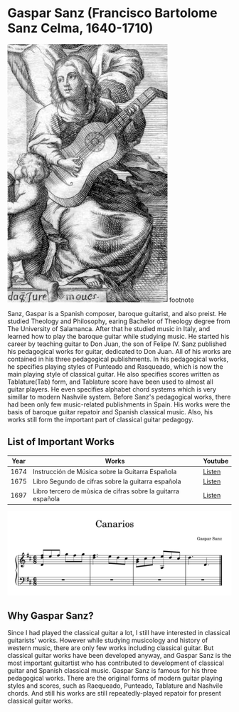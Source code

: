# Gaspar Sanz (Francisco Bartolome Sanz Celma, 1640-1710)

![portrait](./gaspar_sanz_portrait.jpg)
<a name="footnote_1">footnote</a>

Sanz, Gaspar is a Spanish composer, baroque guitarist, and also preist. He studied Theology and Philosophy, earing Bachelor of Theology degree from The University of Salamanca. After that he studied music in Italy, and learned how to play the baroque guitar while studying music.
   He started his career by teaching guitar to Don Juan, the son of Felipe IV. Sanz published his pedagogical works for guitar, dedicated to Don Juan. All of his works are contained in his three pedagogical publishments.
   In his pedagogical works, he specifies playing styles of Punteado and Rasqueado, which is now the main playing style of classical guitar. He also specifies scores written as Tablature(Tab) form, and Tablature score have been used to almost all guitar players. He even specifies alphabet chord systems which is very simillar to modern Nashvile system.
   Before Sanz's pedagogical works, there had been only few music-related publishments in Spain. His works were the basis of baroque guitar repatoir and Spanish classical music. Also, his works still form the important part of classical guitar pedagogy.
   
## List of Important Works

| Year | Works | Youtube | 
| ---- | ----- | ------- |
| 1674 | Instrucción de Música sobre la Guitarra Española | [Listen](https://youtu.be/MOcsy1Ewj6M?feature=shared) |
| 1675 | Libro Segundo de cifras sobre la guitarra española | [Listen]() |
| 1697 | Libro tercero de mùsica de cifras sobre la guitarra española | [Listen]() |

![score](./gaspar_sanz_score.png)

## Why Gaspar Sanz?
Since I had played the classical guitar a lot, I still have interested in classical guitarists' works. However while studying musicology and history of western music, there are only few works including classical guitar. But classical guitar works have been developed anyway, and Gaspar Sanz is the most important guitartist who has contributed to development of classical guitar and Spanish classical music.
Gaspar Sanz is famous for his three pedagogical works. There are the original forms of modern guitar playing styles and scores, such as Raequeado, Punteado, Tablature and Nashvile chords. And still his works are still repeatedly-played repatoir for present classical guitar works.
